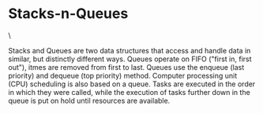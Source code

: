 # Stacks-n-Queues

\

Stacks and Queues are two data structures that access and handle data in similar, but distinctly different ways. Queues operate on FIFO ("first in, first out"), itmes are removed from first to last. Queues use the enqueue (last priority) and dequeue (top priority) method. Computer processing unit (CPU) scheduling is also based on a queue. Tasks are executed in the order in which they were called, while the execution of tasks further down in the queue is put on hold until resources are available.

